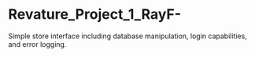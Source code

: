 # Revature_Project_1_RayF-
Simple store interface including database manipulation, login capabilities, and error logging.
